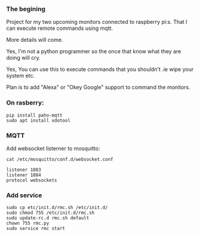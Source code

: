 ### The begining
Project for my two upcoming monitors connected to raspberry pi:s. That I can execute remote commands using mqtt.  <br/>

More details will come.


Yes, I'm not a python programmer so the once that know what they are doing will cry.

Yes, You can use this to execute commands that you shouldn't .ie wipe your system etc.


Plan is to add "Alexa" or "Okey Google" support to command the monitors.



### On rasberry:
```
pip install paho-mqtt
sudo apt install xdotool
```

### MQTT
Add websocket listerner to mosquitto:
```
cat /etc/mosquitto/conf.d/websocket.conf
```
```
listener 1883
listener 1884
protocol websockets
```

### Add service
```
sudo cp etc/init.d/rmc.sh /etc/init.d/
sudo chmod 755 /etc/init.d/rmc.sh 
sudo update-rc.d rmc.sh default
chown 755 rmc.py
sudo service rmc start
```